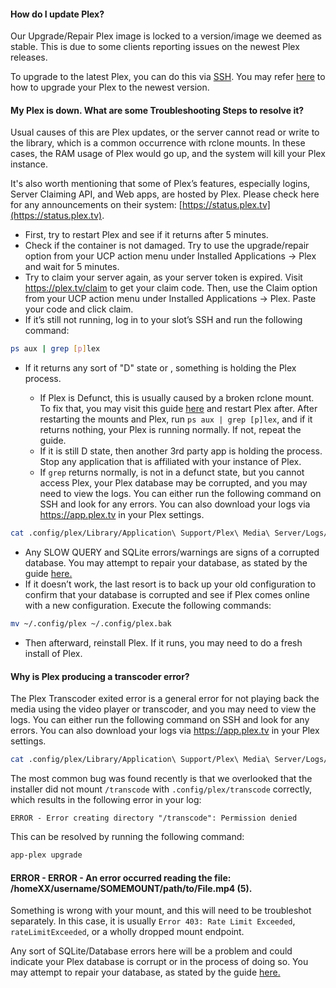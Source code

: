 #### How do I update Plex?

Our Upgrade/Repair Plex image is locked to a version/image we deemed as stable. This is due to some clients reporting issues on the newest Plex releases.

To upgrade to the latest Plex, you can do this via [SSH](https://docs.usbx.me/books/secure-shell-%28ssh%29/page/how-to-connect-to-your-seedbox-via-ssh). You may refer [here](https://docs.usbx.me/books/plex-media-server/page/updating-plex-media-server-via-ssh) to how to upgrade your Plex to the newest version.

#### My Plex is down. What are some Troubleshooting Steps to resolve it?

Usual causes of this are Plex updates, or the server cannot read or write to the library, which is a common occurrence with rclone mounts. In these cases, the RAM usage of Plex would go up, and the system will kill your Plex instance.

It's also worth mentioning that some of Plex’s features, especially logins, Server Claiming API, and Web apps, are hosted by Plex. Please check here for any announcements on their system: [https://status.plex.tv](https://status.plex.tv). 

* First, try to restart Plex and see if it returns after 5 minutes.
* Check if the container is not damaged. Try to use the upgrade/repair option from your UCP action menu under Installed Applications -> Plex and wait for 5 minutes.
* Try to claim your server again, as your server token is expired. Visit https://plex.tv/claim to get your claim code. Then, use the Claim option from your UCP action menu under Installed Applications -> Plex. Paste your code and click claim.
* If it’s still not running, log in to your slot’s SSH and run the following command:

```sh
ps aux | grep [p]lex
```

* If it returns any sort of "D" state or <defunct>, something is holding the Plex process.
  * If Plex is Defunct, this is usually caused by a broken rclone mount. To fix that, you may visit this guide [here](https://docs.usbx.me/link/237#bkmrk-ls%3A-cannot-access-%27s) and restart Plex after. After restarting the mounts and Plex, run `ps aux | grep [p]lex`, and if it returns nothing, your Plex is running normally. If not, repeat the guide.
  * If it is still D state, then another 3rd party app is holding the process. Stop any application that is affiliated with your instance of Plex.
  * If `grep` returns normally, is not in a defunct state, but you cannot access Plex, your Plex database may be corrupted, and you may need to view the logs. You can either run the following command on SSH and look for any errors. You can also download your logs via https://app.plex.tv in your Plex settings.

```sh
cat .config/plex/Library/Application\ Support/Plex\ Media\ Server/Logs/Plex\ Media\ Server.log
```

  * Any SLOW QUERY and SQLite errors/warnings are signs of a corrupted database. You may attempt to repair your database, as stated by the guide [here.](https://docs.usbx.me/books/plex-media-server/page/repairing-plex-database)
  * If it doesn’t work, the last resort is to back up your old configuration to confirm that your database is corrupted and see if Plex comes online with a new configuration. Execute the following commands:



```sh
mv ~/.config/plex ~/.config/plex.bak
```

  * Then afterward, reinstall Plex. If it runs, you may need to do a fresh install of Plex.

#### Why is Plex producing a transcoder error?

The Plex Transcoder exited error is a general error for not playing back the media using the video player or transcoder, and you may need to view the logs. You can either run the following command on SSH and look for any errors. You can also download your logs via https://app.plex.tv in your Plex settings.

```sh
cat .config/plex/Library/Application\ Support/Plex\ Media\ Server/Logs/Plex\ Media\ Server.log
```

The most common bug was found recently is that we overlooked that the installer did not mount `/transcode` with `.config/plex/transcode` correctly, which results in the following error in your log:

`ERROR - Error creating directory "/transcode": Permission denied`

This can be resolved by running the following command:

```sh
app-plex upgrade
```

#### ERROR - ERROR - An error occurred reading the file: /homeXX/username/SOMEMOUNT/path/to/File.mp4 (5).

Something is wrong with your mount, and this will need to be troubleshot separately. In this case, it is usually `Error 403: Rate Limit Exceeded`, `rateLimitExceeded`, or a wholly dropped mount endpoint.

Any sort of SQLite/Database errors here will be a problem and could indicate your Plex database is corrupt or in the process of doing so. You may attempt to repair your database, as stated by the guide [here.](https://docs.usbx.me/books/plex-media-server/page/repairing-plex-database)